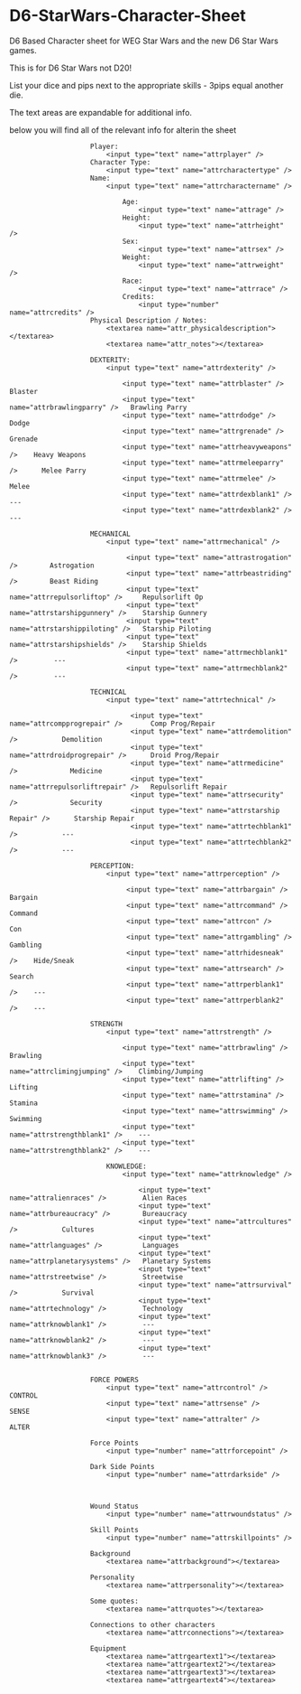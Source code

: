 D6-StarWars-Character-Sheet
===========================

D6 Based Character sheet for WEG Star Wars and the new D6 Star Wars games.

This is for D6 Star Wars not D20!

List your dice and pips next to the appropriate skills -  3pips equal another die.

The text areas are expandable for additional info. 






below you will find all of the relevant info for alterin the sheet

                        Player:
                            <input type="text" name="attrplayer" />
                        Character Type:
                            <input type="text" name="attrcharactertype" />
                        Name:
                            <input type="text" name="attrcharactername" /> 

                                Age:
                                    <input type="text" name="attrage" />
                                Height:
                                    <input type="text" name="attrheight" />
                                Sex:
                                    <input type="text" name="attrsex" />
                                Weight:
                                    <input type="text" name="attrweight" />
                                Race:
                                    <input type="text" name="attrrace" />
                                Credits:
                                    <input type="number" name="attrcredits" />
                        Physical Description / Notes:
                            <textarea name="attr_physicaldescription"></textarea>
                            <textarea name="attr_notes"></textarea>

                        DEXTERITY:
                            <input type="text" name="attrdexterity" />

                                <input type="text" name="attrblaster" />         Blaster
                                <input type="text" name="attrbrawlingparry" />   Brawling Parry
                                <input type="text" name="attrdodge" />           Dodge
                                <input type="text" name="attrgrenade" />         Grenade
                                <input type="text" name="attrheavyweapons" />    Heavy Weapons
                                <input type="text" name="attrmeleeparry" />      Melee Parry
                                <input type="text" name="attrmelee" />           Melee
                                <input type="text" name="attrdexblank1" />       ---
                                <input type="text" name="attrdexblank2" />       ---

                        MECHANICAL
                            <input type="text" name="attrmechanical" />
                            
                                 <input type="text" name="attrastrogation" />        Astrogation
                                 <input type="text" name="attrbeastriding" />        Beast Riding
                                 <input type="text" name="attrrepulsorliftop" />     Repulsorlift Op
                                 <input type="text" name="attrstarshipgunnery" />    Starship Gunnery
                                 <input type="text" name="attrstarshippiloting" />   Starship Piloting
                                 <input type="text" name="attrstarshipshields" />    Starship Shields
                                 <input type="text" name="attrmechblank1" />         ---
                                 <input type="text" name="attrmechblank2" />         ---
                        
                        TECHNICAL
                            <input type="text" name="attrtechnical" />
                             
                                  <input type="text" name="attrcompprogrepair" />       Comp Prog/Repair
                                  <input type="text" name="attrdemolition" />           Demolition
                                  <input type="text" name="attrdroidprogrepair" />      Droid Prog/Repair
                                  <input type="text" name="attrmedicine" />             Medicine
                                  <input type="text" name="attrrepulsorliftrepair" />   Repulsorlift Repair
                                  <input type="text" name="attrsecurity" />             Security
                                  <input type="text" name="attrstarship Repair" />      Starship Repair
                                  <input type="text" name="attrtechblank1" />           ---
                                  <input type="text" name="attrtechblank2" />           ---
                  
                        PERCEPTION:
                            <input type="text" name="attrperception" />
                        
                                 <input type="text" name="attrbargain" />      Bargain
                                 <input type="text" name="attrcommand" />      Command
                                 <input type="text" name="attrcon" />          Con
                                 <input type="text" name="attrgambling" />     Gambling
                                 <input type="text" name="attrhidesneak" />    Hide/Sneak
                                 <input type="text" name="attrsearch" />       Search
                                 <input type="text" name="attrperblank1" />    ---
                                 <input type="text" name="attrperblank2" />    ---
                        
                        STRENGTH
                            <input type="text" name="attrstrength" />
                           
                                <input type="text" name="attrbrawling" />          Brawling
                                <input type="text" name="attrclimingjumping" />    Climbing/Jumping
                                <input type="text" name="attrlifting" />           Lifting
                                <input type="text" name="attrstamina" />           Stamina
                                <input type="text" name="attrswimming" />          Swimming
                                <input type="text" name="attrstrengthblank1" />    ---
                                <input type="text" name="attrstrengthblank2" />    ---
                           
                            KNOWLEDGE:
                                <input type="text" name="attrknowledge" />
                                
                                    <input type="text" name="attralienraces" />         Alien Races
                                    <input type="text" name="attrbureaucracy" />        Bureaucracy
                                    <input type="text" name="attrcultures" />           Cultures
                                    <input type="text" name="attrlanguages" />          Languages
                                    <input type="text" name="attrplanetarysystems" />   Planetary Systems
                                    <input type="text" name="attrstreetwise" />         Streetwise
                                    <input type="text" name="attrsurvival" />           Survival
                                    <input type="text" name="attrtechnology" />         Technology
                                    <input type="text" name="attrknowblank1" />         ---
                                    <input type="text" name="attrknowblank2" />         ---
                                    <input type="text" name="attrknowblank3" />         ---
                
                
                        FORCE POWERS
                            <input type="text" name="attrcontrol" />   CONTROL
                            <input type="text" name="attrsense" />     SENSE
                            <input type="text" name="attralter" />     ALTER

                        Force Points
                            <input type="number" name="attrforcepoint" />
                             
                        Dark Side Points
                            <input type="number" name="attrdarkside" />
                                
                            
                        
                        Wound Status
                            <input type="number" name="attrwoundstatus" />
                                
                        Skill Points
                            <input type="number" name="attrskillpoints" />
                            
                        Background
                            <textarea name="attrbackground"></textarea>
                        
                        Personality
                            <textarea name="attrpersonality"></textarea>
                        
                        Some quotes:
                            <textarea name="attrquotes"></textarea>
                        
                        Connections to other characters
                            <textarea name="attrconnections"></textarea>
                        
                        Equipment
                            <textarea name="attrgeartext1"></textarea>
                            <textarea name="attrgeartext2"></textarea>
                            <textarea name="attrgeartext3"></textarea>
                            <textarea name="attrgeartext4"></textarea>

